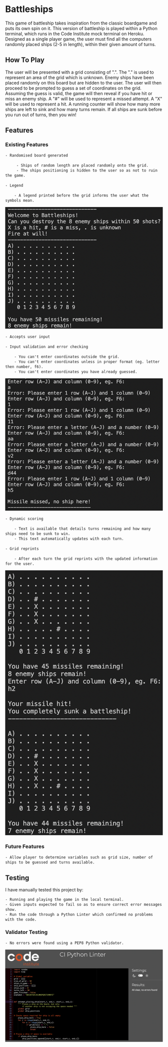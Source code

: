 # Battleships

This game of battleship takes inspiration from the classic boardgame and puts its own spin on it. This version of battleship is played within a Python terminal, which runs in the Code Institute mock terminal on Heroku. Designed as a single player game, the user must find all the computers randomly placed ships (2-5 in length), within their given amount of turns.

## How To Play

The user will be presented with a grid consisting of ".".
The "." is used to represent an area of the grid which is unknown.
Enemy ships have been placed randomly on this board but are hidden to the user.
The user will then proceed to be prompted to guess a set of coordinates on the grid.
Assuming the guess is valid, the game will then reveal if you have hit or miss an enemy ship.
A "#" will be used to represent a missed attempt.
A "X" will be used to represent a hit.
A running counter will show how many more ships are left to sink and how many turns remain.
If all ships are sunk before you run out of turns, then you win!

## Features

### Existing Features

    - Randomised board generated
  
         - Ships of random length are placed randomly onto the grid.
         - The ships positioning is hidden to the user so as not to ruin the game.

    - Legend 

        - A legend printed before the grid informs the user what the symbols mean.

![image displaying welcome text and initial game grid](/assets/images/battle-1.png) 

    - Accepts user input

    - Input validation and error checking

        - You can't enter coordinates outside the grid.
        - You can't enter coordinates unless in proper format (eg. letter then number, f6).
        - You can't enter coordinates you have already guessed.

![image displaying input validation](/assets/images/battle-2.png) 

    - Dynamic scoring

        - Text is available that details turns remaining and how many ships need to be sunk to win.
        - This text automatically updates with each turn.

    - Grid reprints

        - After each turn the grid reprints with the updated information for the user.

![image displaying up to date grid and dynamic scoring](/assets/images/battle-3.png)

### Future Features

    - Allow player to determine variables such as grid size, number of ships to be guessed and turns available.

## Testing

I have manually tested this project by:

    - Running and playing the game in the local terminal.
    - Given inputs expected to fail so as to ensure correct error messages show.
    - Run the code through a Python Linter which confirmed no problems with the code.

### Validator Testing

    - No errors were found using a PEP8 Python validator.

![image displaying the code in the validator showing no errors](/assets/images/python-v.png)

